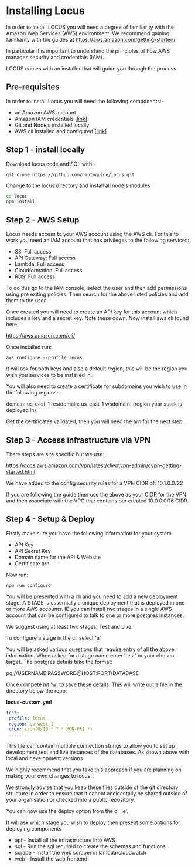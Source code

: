



# Installing Locus

In order to install LOCUS you will need a degree of familiarity with the Amazon Web Services (AWS) environment. We recommend gaining familiarity with the guides at https://aws.amazon.com/getting-started/.

In particular it is important to understand the principles of how AWS manages security and credentials (IAM).

LOCUS comes with an installer that will guide you through the process.

## Pre-requisites

In order to install Locus you will need the following components:-

- an Amazon AWS account
- Amazon IAM credentials [[link](https://docs.aws.amazon.com/iam/index.html)]
- Git and Nodejs installed locally
- AWS cli installed and configured [[link](https://docs.aws.amazon.com/cli/latest/userguide/cli-chap-install.html)]

## Step 1 - install locally

Download locus code and SQL with:-

```sqlite-psql
git clone https://github.com/nautoguide/locus.git
```

Change to the locus directory and install all nodejs modules

```bash
cd locus
npm install
```


## Step 2 - AWS Setup

Locus needs access to your AWS account using the AWS cli. For this to work you need an IAM account that has privileges to the following
services:

- S3: Full access
- API Gateway: Full access
- Lambda: Full access
- Cloudformation: Full access
- RDS: Full access

To do this go to the IAM console, select the user and then add permissions using pre exiting policies. Then search for the above
listed policies and add them to the user.

Once created you will need to create an API key for this account which includes a key and a secret key. Note these down. Now install
aws cli found here:

https://aws.amazon.com/cli/

Once installed run:

```jshelllanguage
aws configure --profile locus
```

It will ask for both keys and also a default region, this will be the region you wish you services to be installed in.

You will also need to create a certificate for subdomains you wish to use in the following regions:

domain: us-east-1
restdomain: us-east-1
wsdomain: (region your stack is deployed in)

Get the certificates validated, then you will need the arn for
the next step.

## Step 3 - Access infrastructure via VPN

There steps are site specific but we use:

https://docs.aws.amazon.com/vpn/latest/clientvpn-admin/cvpn-getting-started.html

We have added to the config security rules for a VPN CIDR of: 10.1.0.0/22

If you are following the guide then use the above as your CIDR for the VPN and then
associate with the VPC that contains our created 10.0.0.0/16 CIDR.

## Step 4 - Setup & Deploy

Firstly make sure you have the following information for your system


- API Key
- API Secret Key
- Domain name for the API & Website
- Certificate arn
    
Now run:

```jshelllanguage
npm run configure
```    

You will be presented with a cli and you need to add a new deployment stage. A STAGE is essentially a unique deployment that is deployed in one
or more AWS accounts. IE you can install two stages in a single AWS account that can be configured to talk to one or more postgres instances.

We suggest using at least two stages, Test and Live.

To configure a stage in the cli select 'a'

You will be asked various questions that require entry of all the above information. When asked for a stage name enter 'test' or
 your chosen target. The postgres details take the format:

pg://USERNAME:PASSWORD@HOST:PORT/DATABASE

Once compete hit 'w' to save these details. This will write out a file in the directory below the repo:

**locus-custom.yml**

```yaml
test:
 profile: locus
 region: eu-west-1
 cron: cron(0/10 * ? * MON-FRI *)
 .......
```

This file can contain multiple connection strings to allow you to set up development,test and live instances of the databases. As shown above with local and development versions

We highly recommend that you take this approach if you are planning on making your own changes to locus.

We strongly advise that you keep these files outside of the git directory structure in order to ensure that it cannot accidentally be shared outside of your organisation or checked into a public repository.

You can now use the deploy option from the cli 'e'.

It will ask which stage you wish to deploy then present some options for deploying components

- api - Install all the infrastructure into AWS
- sql - Run the sql required to create the schemas and functions
- scrape - Install the web scraper in lambda/cloudwatch
- web - Install the web frontend



